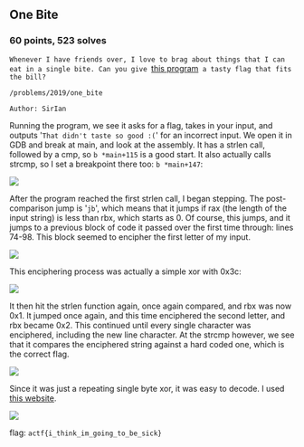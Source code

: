 ## One Bite
### 60 points, 523 solves

`Whenever I have friends over, I love to brag about things that I can eat in a single bite. Can you give `<a href='https://files.actf.co/697526f731d6484c6fc1066070b722e3a833bef6c3280fcbae1004083460e887/one_bite'>this program</a>` a tasty flag that fits the bill?`

`/problems/2019/one_bite`

`Author: SirIan`

Running the program, we see it asks for a flag, takes in your input, and outputs '`That didn't taste so good :(`' for an incorrect input. We open it in GDB and break at main, and look at the assembly. It has a strlen call, followed by a cmp, so `b *main+115` is a good start. It also actually calls strcmp, so I set a breakpoint there too: `b *main+147`:

<IMG SRC='https://cdn.discordapp.com/attachments/532350033241309226/572567734370697217/unknown.png'>

After the program reached the first strlen call, I began stepping. The post-comparison jump is '`jb`', which means that it jumps if rax (the length of the input string) is less than rbx, which starts as 0. Of course, this jumps, and it jumps to a previous block of code it passed over the first time through: lines 74-98. This block seemed to encipher the first letter of my input.

<IMG SRC='https://cdn.discordapp.com/attachments/532350033241309226/572569492497104936/unknown.png'>

This enciphering process was actually a simple xor with 0x3c:

<IMG SRC='https://cdn.discordapp.com/attachments/532350033241309226/572571011355246592/unknown.png'>

It then hit the strlen function again, once again compared, and rbx was now 0x1. It jumped once again, and this time enciphered the second letter, and rbx became 0x2. This continued until every single character was enciphered, including the new line character. At the strcmp however, we see that it compares the enciphered string against a hard coded one, which is the correct flag.

<IMG SRC='https://cdn.discordapp.com/attachments/532350033241309226/572569997361283082/unknown.png'>

Since it was just a repeating single byte xor, it was easy to decode. I used <a href='https://cryptii.com'>this website</a>.

<IMG SRC='https://cdn.discordapp.com/attachments/532350033241309226/572571487773392907/unknown.png'>

flag: `actf{i_think_im_going_to_be_sick}`
